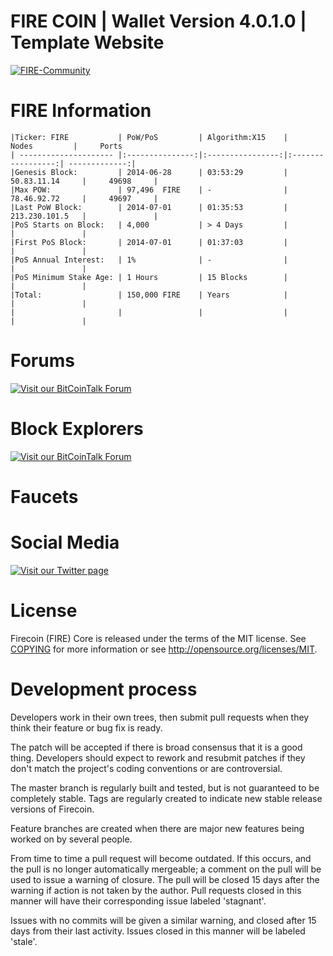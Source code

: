 FIRE COIN | Wallet Version 4.0.1.0 | Template Website
====================
[![FIRE-Community](http://oi58.tinypic.com/27yy79d.jpg)](http://tech-commons.wix.com/fire-coin-community)

FIRE Information
====================

    |Ticker: FIRE           | PoW/PoS         | Algorithm:X15    |     Nodes         |     Ports
    | --------------------- |:---------------:|:----------------:|:-----------------:| -------------:|
    |Genesis Block:         | 2014-06-28      | 03:53:29         |   50.83.11.14     |     49698     |
    |Max POW:               | 97,496  FIRE    | -                |   78.46.92.72     |     49697     |
    |Last PoW Block:        | 2014-07-01      | 01:35:53         |   213.230.101.5   |               |
    |PoS Starts on Block:   | 4,000           | > 4 Days         |                   |               |
    |First PoS Block:       | 2014-07-01      | 01:37:03         |                   |               |
    |PoS Annual Interest:   | 1%              | -                |                   |               |
    |PoS Minimum Stake Age: | 1 Hours         | 15 Blocks        |                   |               |
    |Total:                 | 150,000 FIRE    | Years            |                   |               |
    |                       |                 |                  |                   |               |

Forums
====================
[![Visit our BitCoinTalk Forum](http://oi58.tinypic.com/29pswo0.jpg)](https://bitcointalk.org/index.php?topic=972809.msg10621398#msg10621398)

Block Explorers
====================
[![Visit our BitCoinTalk Forum](http://oi58.tinypic.com/n3m803.jpg)](http://50.83.11.14:3001)

Faucets
====================


Social Media
====================
[![Visit our Twitter page](https://i.imgur.com/SHu4pTN.png)](https://twitter.com/FirecoinX15)

License
====================
Firecoin (FIRE) Core is released under the terms of the MIT license. See [COPYING](COPYING) for more
information or see http://opensource.org/licenses/MIT.

Development process
====================
Developers work in their own trees, then submit pull requests when they think their feature or bug fix is ready.

The patch will be accepted if there is broad consensus that it is a good thing. Developers should expect to rework and resubmit patches if they don't match the project's coding conventions or are controversial.

The master branch is regularly built and tested, but is not guaranteed to be completely stable. Tags are regularly created to indicate new stable release versions of Firecoin.

Feature branches are created when there are major new features being worked on by several people.

From time to time a pull request will become outdated. If this occurs, and the pull is no longer automatically mergeable; a comment on the pull will be used to issue a warning of closure. The pull will be closed 15 days after the warning if action is not taken by the author. Pull requests closed in this manner will have their corresponding issue labeled 'stagnant'.

Issues with no commits will be given a similar warning, and closed after 15 days from their last activity. Issues closed in this manner will be labeled 'stale'.
